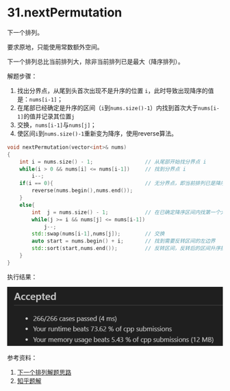 # 31.nextPermutation

下一个排列。



要求原地，只能使用常数额外空间。



下一个排列总比当前排列大，除非当前排列已是最大（降序排列）。



解题步骤：

1. 找出分界点，从尾到头首次出现不是升序的位置 `i`，此时导致出现降序的值是：`nums[i-1]`；
2. 在尾部已经确定是升序的区间（`i`到`nums.size()-1`）内找到首次大于`nums[i-1]`的值并记录其位置`j`
3. 交换，`nums[i-1]`与`nums[j]`；
4. 使区间`i`到`nums.size()-1`重新变为降序，使用reverse算法。



```c++
void nextPermutation(vector<int>& nums)
{
    int i = nums.size() - 1;                 // 从尾部开始找分界点 i
    while(i > 0 && nums[i] <= nums[i-1])     // 找到分界点 i
        i--;
    if(i == 0){                              // 无分界点，即当前排列已是降序，下一个排列就是反转
        reverse(nums.begin(),nums.end());
    }
    else{
        int  j = nums.size() - 1;            // 在已确定降序区间内找第一个大于 nums[i-1] 的位置
        while(j >= i && nums[j] <= nums[i-1])
        	j--;
        std::swap(nums[i-1],nums[j]);        // 交换
        auto start = nums.begin() + i;       // 找到需要反转区间的左边界
        std::sort(start,nums.end());         // 反转区间，反转后的区间升序排列
    }
}
```

执行结果：

![image-20230816122100512](https://raw.githubusercontent.com/huibazdy/TyporaPicture/main/image-20230816122100512.png)



参考资料：

1. [下一个排列解题思路](https://biaodigit.github.io/LeetCode/0031/#%E8%A7%A3%E9%A2%98%E6%80%9D%E8%B7%AF)
2. [知乎题解](https://zhuanlan.zhihu.com/p/45007701)